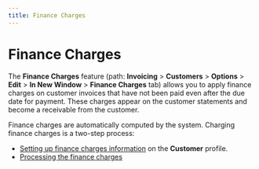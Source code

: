 ```yaml
---
title: Finance Charges
---
```


# Finance Charges


The **Finance Charges** feature (path: **Invoicing** > **Customers** > **Options** > **Edit** > **In New Window** > **Finance Charges** tab) allows you to apply finance charges on customer invoices that have not been paid even after the due date for payment. These charges appear on the customer statements and become a receivable from the customer.


Finance charges are automatically computed by the system. Charging finance charges is a two-step process:

- [Setting up finance charges information]({{site.sp_baseurl}}/sales-docs/finance-charges/set_up_for_finance_charges.html) on the **Customer** profile.
- [Processing the finance charges]({{site.sp_baseurl}}/sales-docs/finance-charges/processing-finance-charges/processing_finance_charges.html)

